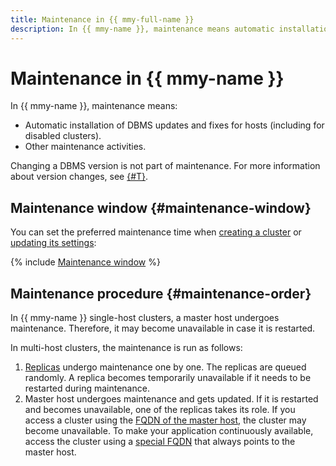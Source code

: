 ```yaml
---
title: Maintenance in {{ mmy-full-name }}
description: In {{ mmy-name }}, maintenance means automatic installation of DBMS updates and fixes for hosts (including disabled clusters), changing host class and storage size, and other maintenance activities.
---
```


# Maintenance in {{ mmy-name }}

In {{ mmy-name }}, maintenance means:

* Automatic installation of DBMS updates and fixes for hosts (including for disabled clusters).
* Other maintenance activities.

Changing a DBMS version is not part of maintenance. For more information about version changes, see [{#T}](../operations/cluster-version-update.md).

## Maintenance window {#maintenance-window}

You can set the preferred maintenance time when [creating a cluster](../operations/cluster-create.md) or [updating its settings](../operations/update.md):

{% include [Maintenance window](../../_includes/mdb/maintenance-window.md) %}

## Maintenance procedure {#maintenance-order}

In {{ mmy-name }} single-host clusters, a master host undergoes maintenance. Therefore, it may become unavailable in case it is restarted.

In multi-host clusters, the maintenance is run as follows:

1. [Replicas](replication.md) undergo maintenance one by one. The replicas are queued randomly. A replica becomes temporarily unavailable if it needs to be restarted during maintenance.
1. Master host undergoes maintenance and gets updated. If it is restarted and becomes unavailable, one of the replicas takes its role. If you access a cluster using the [FQDN of the master host](../operations/connect.md#fqdn), the cluster may become unavailable. To make your application continuously available, access the cluster using a [special FQDN](../operations/connect.md#special-fqdns) that always points to the master host.
